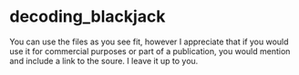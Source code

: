 # decoding_blackjack
You can use the files as you see fit, however I appreciate that if you would use it for commercial purposes 
or part of a publication, you would mention and include a link to the soure. I leave it up to you.
